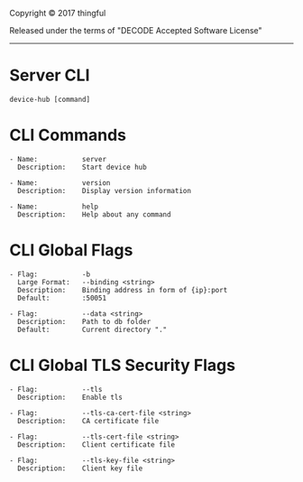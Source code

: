 Copyright © 2017 thingful

Released under the terms of "DECODE Accepted Software License"
<hr/>

Server CLI
=========================
```device-hub [command]```


CLI Commands
=========================
```
- Name:           server
  Description:    Start device hub

- Name:           version
  Description:    Display version information

- Name:           help
  Description:    Help about any command
```
CLI Global Flags
=================
```
- Flag:           -b
  Large Format:   --binding <string>
  Description:    Binding address in form of {ip}:port
  Default:        :50051

- Flag:           --data <string>
  Description:    Path to db folder
  Default:        Current directory "."
```
CLI Global TLS Security Flags
=============================
```
- Flag:           --tls
  Description:    Enable tls

- Flag:           --tls-ca-cert-file <string>
  Description:    CA certificate file

- Flag:           --tls-cert-file <string>
  Description:    Client certificate file

- Flag:           --tls-key-file <string>
  Description:    Client key file
```